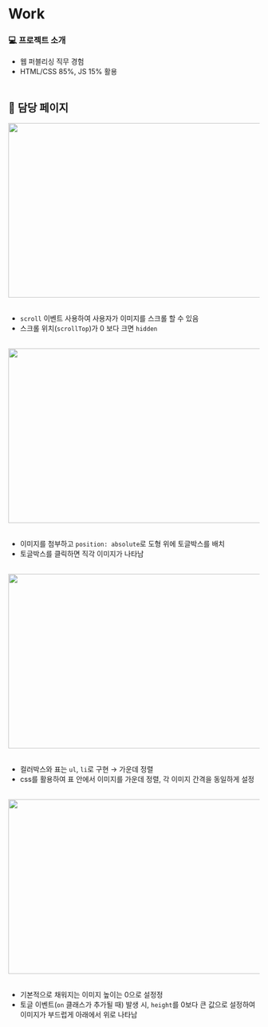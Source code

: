 # Work
### 💻 프로젝트 소개

- 웹 퍼블리싱 직무 경험
- HTML/CSS 85%, JS 15% 활용
<br/><br/>

## 📄 담당 페이지

<img src="https://github.com/user-attachments/assets/6cd53342-7f9c-4fe7-8e92-286e160f5c84" width="600" height="350"/>
<br/><br/>

- `scroll` 이벤트 사용하여 사용자가 이미지를 스크롤 할 수 있음
- 스크롤 위치(`scrollTop`)가 0 보다 크면 `hidden`
<br/><br/>

<img src="https://github.com/user-attachments/assets/f1bfa120-0d31-4b0b-a8f2-5d9e5c7756f5" width="600" height="350"/>
<br/><br/>

- 이미지를 첨부하고 `position: absolute`로 도형 위에 토글박스를 배치
- 토글박스를 클릭하면 직각 이미지가 나타남
<br/><br/>

<img src="https://github.com/user-attachments/assets/d9bbb91d-8401-40e4-ae5b-96aca5c6eb11" width="600" height="350"/>
<br/><br/>

- 컬러박스와 표는 `ul`, `li`로 구현 → 가운데 정렬
- css를 활용하여 표 안에서 이미지를 가운데 정렬, 각 이미지 간격을 동일하게 설정
<br/><br/>

<img src="https://github.com/user-attachments/assets/89074af5-c049-4e82-8d6f-c2bd93e2c98b" width="600" height="350"/>
<br/><br/>

- 기본적으로 채워지는 이미지 높이는 0으로 설정정
- 토글 이벤트(`on` 클래스가 추가될 때) 발생 시,
  `height`를 0보다 큰 값으로 설정하여 이미지가 부드럽게 아래에서 위로 나타남
<br/><br/>

<br/><br/>
<br/><br/>
